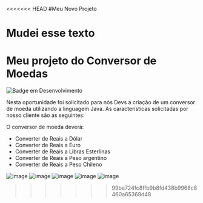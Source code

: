 <<<<<<< HEAD
#Meu Novo Projeto

Mudei esse texto
=======
<h1><upper>Meu projeto do Conversor de Moedas</upper></h1>

![Badge em Desenvolvimento](http://img.shields.io/static/v1?label=STATUS&message=EM%20DESENVOLVIMENTO&color=GREEN&style=for-the-badge)

Nesta oportunidade foi solicitado para nós Devs a criação de um conversor de moeda utilizando a linguagem Java. As características solicitadas por nosso cliente são as seguintes:

  O conversor de moeda deverá:
  - Converter de Reais a Dólar
  - Converter de Reais a Euro
  - Converter de Reais a Libras Esterlinas
  - Converter de Reais a Peso argentino
  - Converter de Reais a Peso Chileno

    
![image](https://github.com/joaopguima/Challenge-Conversor/assets/136766521/32d41f2d-50c0-4398-837d-a54ea33dc5d1)
![image](https://github.com/joaopguima/Challenge-Conversor/assets/136766521/e1315bbe-a7e9-4a1b-bfb5-d7321c9d28ed)
![image](https://github.com/joaopguima/Challenge-Conversor/assets/136766521/2fde3e94-a9cb-4329-b131-7cd4d91bc1f6)
![image](https://github.com/joaopguima/Challenge-Conversor/assets/136766521/327fc6de-8b9f-474b-9cf7-b9635985fed0)
![image](https://github.com/joaopguima/Challenge-Conversor/assets/136766521/6666beb5-cc0a-4a62-9fe1-5a823d48ea74)




>>>>>>> 99be724fc8ffb9b8fd438b9968c8460a65369d48

